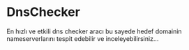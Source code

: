 # DnsChecker
En hızlı ve etkili dns checker aracı bu sayede hedef domainin nameserverlarını tespit edebilir ve inceleyebilirsiniz...
